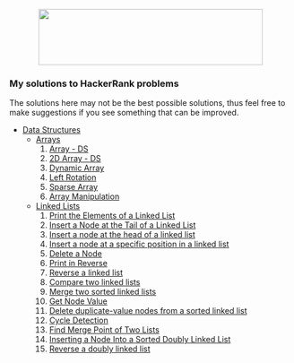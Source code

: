 <p align="center">
  <img width=400" height="100" src="https://blog.hackerrank.com/wp-content/uploads/2017/10/logo_HRwordmark2700x670_2-1.png">
</p>

### My solutions to HackerRank problems

The solutions here may not be the best possible solutions, thus feel free to make suggestions if you see something that can be improved. 

* [Data Structures](https://github.com/xDuraid/HackerRank/tree/main/Data%20Structures)
  * [Arrays](https://github.com/xDuraid/HackerRank/tree/main/Data%20Structures/Arrays)
    1. [Array - DS](https://github.com/xDuraid/HackerRank/blob/main/Data%20Structures/Arrays/Arrays%20-%20DS.cpp)
    2. [2D Array - DS](https://github.com/xDuraid/HackerRank/blob/main/Data%20Structures/Arrays/2D%20Array%20-%20DS.cpp)
    3. [Dynamic Array](https://github.com/xDuraid/HackerRank/blob/main/Data%20Structures/Arrays/Dynamic%20Array.cpp)
    4. [Left Rotation](https://github.com/xDuraid/HackerRank/blob/main/Data%20Structures/Arrays/Left%20Rotation.cpp)
    5. [Sparse Array](https://github.com/xDuraid/HackerRank/blob/main/Data%20Structures/Arrays/Sparse%20Array.cpp)
    6. [Array Manipulation](https://github.com/xDuraid/HackerRank/blob/main/Data%20Structures/Arrays/Array%20Manipulation.cpp)
  * [Linked Lists](https://github.com/xDuraid/HackerRank/tree/main/Data%20Structures/Linked%20Lists)
    1. [Print the Elements of a Linked List](https://github.com/xDuraid/HackerRank/blob/main/Data%20Structures/Linked%20Lists/Print%20the%20Elements%20of%20a%20Linked%20List.cpp)
    2. [Insert a Node at the Tail of a Linked List](https://github.com/xDuraid/HackerRank/blob/main/Data%20Structures/Linked%20Lists/Insert%20a%20Node%20at%20the%20Tail%20of%20a%20Linked%20List.cpp)
    3. [Insert a node at the head of a linked list](https://github.com/xDuraid/HackerRank/blob/main/Data%20Structures/Linked%20Lists/Insert%20a%20node%20at%20the%20head%20of%20a%20linked%20list.cpp)
    4. [Insert a node at a specific position in a linked list](https://github.com/xDuraid/HackerRank/blob/main/Data%20Structures/Linked%20Lists/Insert%20a%20node%20at%20a%20specific%20position%20in%20a%20linked%20list.cpp)
    1. [Delete a Node](https://github.com/xDuraid/HackerRank/blob/main/Data%20Structures/Linked%20Lists/Delete%20a%20Node.cpp)
    6. [Print in Reverse](https://github.com/xDuraid/HackerRank/blob/main/Data%20Structures/Linked%20Lists/Print%20in%20Reverse.cpp)
    7. [Reverse a linked list](https://github.com/xDuraid/HackerRank/blob/main/Data%20Structures/Linked%20Lists/Reverse%20a%20linked%20list.cpp)
    8. [Compare two linked lists](https://github.com/xDuraid/HackerRank/blob/main/Data%20Structures/Linked%20Lists/Compare%20two%20linked%20lists.cpp)
    9. [Merge two sorted linked lists](https://github.com/xDuraid/HackerRank/blob/main/Data%20Structures/Linked%20Lists/Merge%20two%20sorted%20linked%20lists.cpp)
    10. [Get Node Value](https://github.com/xDuraid/HackerRank/blob/main/Data%20Structures/Linked%20Lists/Get%20Node%20Value.cpp)
    11. [Delete duplicate-value nodes from a sorted linked list](https://github.com/xDuraid/HackerRank/blob/main/Data%20Structures/Linked%20Lists/Delete%20duplicate-value%20nodes%20from%20a%20sorted%20linked%20list.cpp)
    12. [Cycle Detection]()
    13. [Find Merge Point of Two Lists]()
    14. [Inserting a Node Into a Sorted Doubly Linked List]()
    15. [Reverse a doubly linked list]()
    
